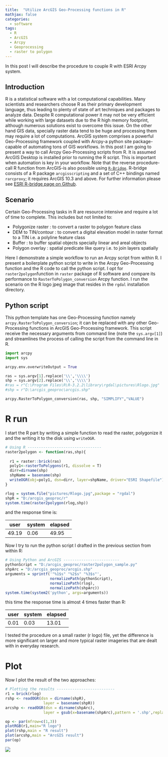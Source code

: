 ```yaml
---
title:  "Utilize ArcGIS Geo-Processing functions in R"
mathjax: false
categories: 
  - software
tags:
  - R
  - ArcGIS
  - Arcpy
  - Geoprocessing
  - raster to polygon
---
```


In this post I will describe the procedure to couple R with ESRI Arcpy system.

## Introduction

R is a statistical software with a lot computational capabilities. Many scientists and researchers choose R as their primary development language, thus leading to plenty of state of art techniques and packages to analyze data.
Despite R computational power it may not be very efficient while working with large datasets due to the R high memory footprint, although numerous solutions exist to overcome this issue. On the other hand GIS data, specially raster data tend to be huge and processing them may require a lot of computations. ArcGIS system comprises a powerful Geo-Processing framework coupled with Arcpy-a python site package-capable of automating tons of GIS workflows. 
In this post I am going to present a way to call Arcpy Geo-Processing scripts from R. It is assumed ArcGIS Desktop is installed prior to running the R script. This is important when automation is key in your workflow.
Note that the reverse procedure-call R function from ArcGIS-is also possible using [`R-Bridge`](https://github.com/R-ArcGIS/r-bridge). R-bridge consists of a R package `arcgisscripting` and a set of C++ bindings named `rarcproxy`; it requires ArcGIS 10.3 and above. For further information please see [ESRI R-bridge page on Github](https://r-arcgis.github.io).

## Scenario
Certain Geo-Processing tasks in R are resource intensive and require a lot of time to complete. This includes but not limited to:

- Polygonize raster : to convert a raster to polygon feature class
- DEM to TIN/contour : to convert a digital elevation model in raster format to a TIN i.e. a polyline feature class
- Buffer : to buffer spatial objects specially linear and areal objects
- Polygon overlay : spatial predicate like query i.e. to join layers spatially

Here I demonstrate a simple workflow to run an Arcpy script from within R. I present a boilerplate python script to write in the Arcpy Geo-Processing function and the R code to call the python script. I opt for `raster2polygon`function in `raster` package of R software and compare its performance to `RasterToPolygon_conversion` Arcpy function. I run the scenario on the R logo jpeg image that resides in the `rgdal` installation directory.

## Python script
This python template has one Geo-Processing function namely `arcpy.RasterToPolygon_conversion`; it can be replaced with any other Geo-Processing functions in ArcGIS Geo-Processing framework. This script receive the necessary arguments from command line (note the `sys.argv[1]`) and streamlines the process of calling the script from the command line in R.

```python
import arcpy
import sys

arcpy.env.overwriteOutput = True

ras = sys.argv[1].replace('\\','\\\\')
shp = sys.argv[2].replace('\\','\\\\')
#ras = r"C:\Program Files\R\R-3.2.2\library\rgdal\pictures\Rlogo.jpg"
#shp = r"D:\arcgis_geoproc\arcgis.shp"

arcpy.RasterToPolygon_conversion(ras, shp, "SIMPLIFY","VALUE")
```

# R run
I start the R part by writing a simple function to read the raster, polygonize it and the writing it to the disk using `writeOGR`.

```R
# Using R ---------------------------------
raster2polygon <- function(ras,shp){
  
  r1 = raster::brick(ras)
  poly1<-rasterToPolygons(r1, dissolve = T)
  dirr=dirname(shp)
  shpName = basename(shp)
  writeOGR(obj=poly1, dsn=dirr, layer=shpName, driver="ESRI Shapefile")
}

rlog = system.file("pictures/Rlogo.jpg",package = "rgdal")
shpR = "D:/arcgis_geoproc/r"
system.time(raster2polygon(rlog,shp))
```

and the response time is:

|user|system|elapsed|
--|--|--|
49.19|0.06|49.95|

Now I try to run the python script I drafted in the previous section from within R:

```R
# Using Python and ArcGIS -------------------------
pythonScript = "D:/arcgis_geoproc/raster2polygon_sample.py"
shpArc = "D:/arcgis_geoproc/arcgis.shp"
arguments = sprintf('"%1$s" "%2$s" "%3$s"',
                    normalizePath(pythonScript),
                    normalizePath(rlog),
                    normalizePath(shpArc))
system.time(system2('python', args=arguments))
```

this time the response time is almost 4 times faster than R:

|user|system|elapsed|
--|--|--|
0.01|0.03|13.01|

I tested the procedure on a small raster (r logo) file, yet the difference is more significant on  larger and more typical raster imageries that are dealt with in everyday research.

# Plot
Now I plot the result of the two approaches:

```R
# Plotting the results --------------------------
r1 = brick(rlog)
rshp <- readOGR(dsn = dirname(shpR), 
                 layer = basename(shpR))
arcshp <- readOGR(dsn = dirname(shpArc), 
                 layer = gsub(x=basename(shpArc),pattern = '.shp',replacement = '',fixed = T) )

op <- par(mfrow=c(1,3))
plotRGB(r1,main="R logo")
plot(rshp,main = "R result")
plot(arcshp,main = "ArcGIS result")
par(op)
```

![]({{base_path}}/images/Rmarkdown_files/R-arcgis-compare.png)
